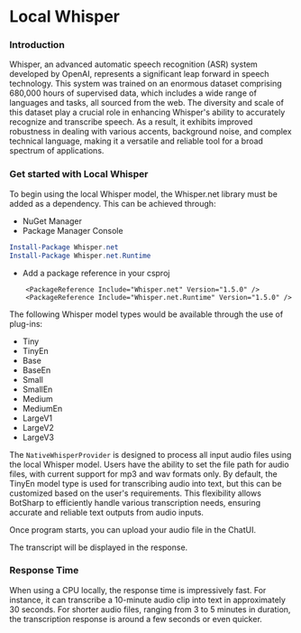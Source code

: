 # Local Whisper

### Introduction

Whisper, an advanced automatic speech recognition (ASR) system developed by OpenAI, represents a significant leap forward in speech technology. This system was trained on an enormous dataset comprising 680,000 hours of supervised data, which includes a wide range of languages and tasks, all sourced from the web. The diversity and scale of this dataset play a crucial role in enhancing Whisper's ability to accurately recognize and transcribe speech. As a result, it exhibits improved robustness in dealing with various accents, background noise, and complex technical language, making it a versatile and reliable tool for a broad spectrum of applications.

### Get started with Local Whisper
To begin using the local Whisper model, the Whisper.net library must be added as a dependency. This can be achieved through: 
- NuGet Manager
    <br/>
    <!-- ![NuGet Manager](assets/NuGet-Local-Whisper.png) -->
- Package Manager Console
```powershell
Install-Package Whisper.net
Install-Package Whisper.net.Runtime
```
- Add a package reference in your csproj
```
    <PackageReference Include="Whisper.net" Version="1.5.0" />
    <PackageReference Include="Whisper.net.Runtime" Version="1.5.0" />
```

The following Whisper model types would be available through the use of plug-ins:

- Tiny
- TinyEn
- Base
- BaseEn
- Small
- SmallEn
- Medium
- MediumEn
- LargeV1
- LargeV2
- LargeV3

The `NativeWhisperProvider` is designed to process all input audio files using the local Whisper model. Users have the ability to set the file path for audio files, with current support for mp3 and wav formats only. By default, the TinyEn model type is used for transcribing audio into text, but this can be customized based on the user's requirements. This flexibility allows BotSharp to efficiently handle various transcription needs, ensuring accurate and reliable text outputs from audio inputs.

Once program starts, you can upload your audio file in the ChatUI.

<!-- ![Upload Audio in the ChatUI](assets/Steps-Local-Whisper.png) -->

The transcript will be displayed in the response.

<!-- ![Response of Whisper Model](assets/Result-Local-Whisper.png) -->

### Response Time
When using a CPU locally, the response time is impressively fast. For instance, it can transcribe a 10-minute audio clip into text in approximately 30 seconds. For shorter audio files, ranging from 3 to 5 minutes in duration, the transcription response is around a few seconds or even quicker.